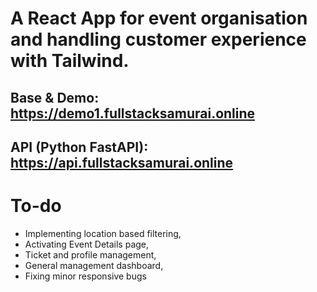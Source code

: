 # A React App for event organisation and handling customer experience with Tailwind.

## Base & Demo: https://demo1.fullstacksamurai.online
## API (Python FastAPI): https://api.fullstacksamurai.online

# To-do
- Implementing location based filtering,
- Activating Event Details page,
- Ticket and profile management,
- General management dashboard,
- Fixing minor responsive bugs